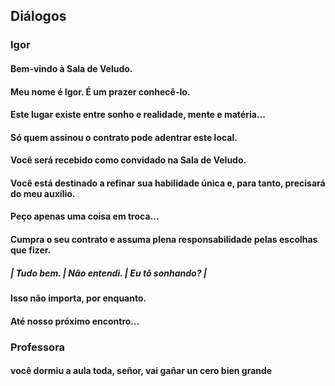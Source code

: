 ## Diálogos 
### Igor
#### Bem-vindo à Sala de Veludo.
#### Meu nome é Igor. É um prazer conhecê-lo.
#### Este lugar existe entre sonho e realidade, mente e matéria...
#### Só quem assinou o contrato pode adentrar este local.
#### Você será recebido como convidado na Sala de Veludo.
#### Você está destinado a refinar sua habilidade única e, para tanto, precisará do meu auxílio.
#### Peço apenas uma coisa em troca...
#### Cumpra o seu contrato e assuma plena responsabilidade pelas escolhas que fizer.
##### | Tudo bem. | Não entendi. | Eu tô sonhando? |
#### Isso não importa, por enquanto.
#### Até nosso próximo encontro...


### Professora
#### você dormiu a aula toda, señor, vai gañar un cero bien grande
